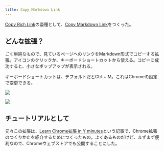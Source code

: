 ```yaml
---
title: Copy Markdown Link
---
```

[Copy Rich Link](https://chrome.google.com/webstore/detail/copy-rich-link/hikiamlgpdcabppakpmemaofmkgknpea)の亜種として、[Copy Markdown Link](https://chrome.google.com/webstore/detail/copy-markdown-link/gkceaaphhbeanfciglgpffnncfpipjpa)をつくった。

どんな拡張？
------

ごく単純なもので、見ているページへのリンクをMarkdown形式でコピーする拡張。アイコンのクリックか、キーボードショートカットから使える。コピーに成功すると、小さなポップアップが表示される。

キーボードショートカットは、デフォルトだとCtrl + M。これはChromeの設定で変更できる。

![](https://lh5.googleusercontent.com/zA3jo_h3hPMdmMMFtQvweectHd1oTba7Qa6hER_MSTycijb5Ba8Zs6RkjsR0X5G0bd_j-XmFfxD5mSOw-tnTOu2AaoDIJ2iBjWhZP9SiP8r9XrsOAx1Vvk3HPnpZcq_0sVs_lPAysNJD1Op5Yg)

![](https://lh3.googleusercontent.com/aZREP8WvXWV9ncagsumvk0bPKjb-ZrqH89uKyqWe7zftXTITP2uvXA0YuoQK4RBPr7M6R0T4xpOZXtbhG9WSHzEAO-hOBdsj4V2Aa0MrknD6GFRfbJJClPnNtsO3GMMBAlrC5_KlFi4KmWZy-g)

チュートリアルとして
----------

元々この拡張は、[Learn Chrome拡張 in Y minutes](https://r7kamura.com/articles/2022-05-18-learn-chrome-extention-in-y-minutes)という記事で、Chrome拡張のつくりかたを紹介するためにつくったもの。よくあるものだけど、まずまず便利なので、Chromeウェブストアでも公開することにした。
